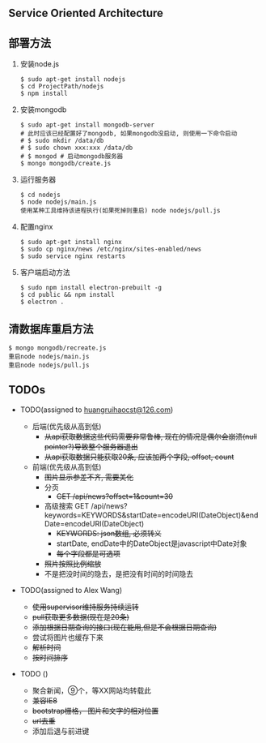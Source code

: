 ## Service Oriented Architecture

## 部署方法

1. 安装node.js
    ```
    $ sudo apt-get install nodejs
    $ cd ProjectPath/nodejs
    $ npm install
    ```
2. 安装mongodb
    ```
    $ sudo apt-get install mongodb-server
    # 此时应该已经配置好了mongodb, 如果mongodb没启动, 则使用一下命令启动
    # $ sudo mkdir /data/db
    # $ sudo chown xxx:xxx /data/db
    # $ mongod # 启动mongodb服务器
    $ mongo mongodb/create.js
    ```
3. 运行服务器
    ```
    $ cd nodejs
    $ node nodejs/main.js
    使用某种工具维持该进程执行(如果死掉则重启) node nodejs/pull.js
    ```
4. 配置nginx
    ```
    $ sudo apt-get install nginx
    $ sudo cp nginx/news /etc/nginx/sites-enabled/news
    $ sudo service nginx restarts
    ```
5. 客户端启动方法
    ```
    $ sudo npm install electron-prebuilt -g
    $ cd public && npm install
    $ electron .
    ```

## 清数据库重启方法
    $ mongo mongodb/recreate.js
    重启node nodejs/main.js
    重启node nodejs/pull.js


## TODOs
* TODO(assigned to huangruihaocst@126.com)
    - 后端(优先级从高到低)
        - ~~从api获取数据这些代码需要非常鲁棒, 现在的情况是偶尔会崩溃(null pointer?)导致整个服务器退出~~
        - ~~从api获取数据只能获取20条, 应该加两个字段, offset, count~~
    - 前端(优先级从高到低)
        - ~~图片显示参差不齐, 需要美化~~
        - 分页 
            - ~~GET /api/news?offset=1&count=30~~
        - 高级搜索 GET /api/news?keywords=KEYWORDS&startDate=encodeURI(DateObject)&endDate=encodeURI(DateObject)
            - ~~KEYWORDS: json数组, 必须转义~~
            - startDate, endDate中的DateObject是javascript中Date对象
            - ~~每个字段都是可选项~~
        - ~~照片按照比例缩放~~
        - 不是把没时间的隐去，是把没有时间的时间隐去
    
* TODO(assigned to Alex Wang)
    - ~~使用supervisor维持服务持续运转~~
    - ~~pull获取更多数据(现在是20条)~~
    - ~~添加根据日期查询的接口(现在能用,但是不会根据日期查询)~~
    - 尝试将图片也缓存下来
    - ~~解析时间~~
    - ~~按时间排序~~

* TODO ()
    - 聚合新闻，⑨个，等XX网站均转载此
    - ~~兼容IE8~~
    - ~~bootstrap栅格， 图片和文字的相对位置~~
    - ~~url去重~~
    - 添加后退与前进键